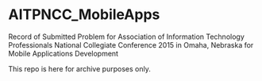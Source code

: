 # AITPNCC_MobileApps
Record of Submitted Problem for Association of Information Technology Professionals 
National Collegiate Conference 2015 in Omaha, Nebraska for Mobile Applications Development

This repo is here for archive purposes only. 
